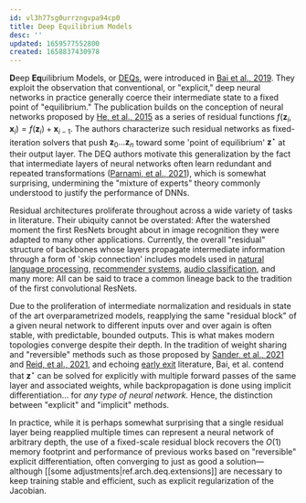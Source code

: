 ```yaml
---
id: vl3h77sg0urrzngvpa94cp0
title: Deep Equilibrium Models
desc: ''
updated: 1659577552800
created: 1658837430978
---
```

**D**eep **Eq**uilibrium Models, or [DEQs][tutorial], were introduced in [Bai et al., 2019][paper]. They exploit the observation that conventional, or "explicit," deep neural networks in practice generally coerce their intermediate state to a fixed point of "equilibrium." The publication builds on the conception of neural networks proposed by [He, et al., 2015][resnets] as a series of residual functions $f(\textbf{z}_i, \textbf{x}_i) = f(\textbf{z}_{i}) + \textbf{x}_{i-1}$. The authors characterize such residual networks as fixed-iteration solvers that push $\textbf{z}_0 \ldots \textbf{z}_n$ toward some 'point of equilibrium' $\textbf{z}^\star$ at their output layer. The DEQ authors motivate this generalization by the fact that intermediate layers of neural networks often learn redundant and repeated transformations ([Parnami, et al., 2021][redundancy]), which is somewhat surprising, undermining the "mixture of experts" theory commonly understood to justify the performance of DNNs.

Residual architectures proliferate throughout across a wide variety of tasks in literature. Their ubiquity cannot be overstated: After the watershed moment the first ResNets brought about in image recognition they were adapted to many other applications. Currently, the overall "residual" structure of backbones whose layers propagate intermediate information through a form of 'skip connection' includes models used in [natural language processing][berts], [recommender systems][cross], [audio classification][audio], and many more: All can be said to trace a common lineage back to the tradition of the first convolutional ResNets. 

Due to the proliferation of intermediate normalization and residuals in state of the art overparametrized models, reapplying the same "residual block" of a given neural network to different inputs over and over again is often stable, with predictable, bounded outputs. This is what makes modern topologies converge despite their depth. In the tradition of weight sharing and "reversible" methods such as those proposed by [Sander, et al., 2021][rhonets] and [Reid, et al., 2021][sharing], and echoing [early exit][exits] literature, Bai, et al. contend that $\textbf{z}^\star$ can be solved for explicitly with multiple forward passes of the same layer and associated weights, while backpropagation is done using implicit differentiation... for *any type of neural network.* Hence, the distinction between "explicit" and "implicit" methods. 

In practice, while it is perhaps somewhat surprising that a single residual layer being reapplied multiple times can represent a neural network of arbitrary depth, the use of a fixed-scale residual block recovers the $O(1)$ memory footprint and performance of previous works based on "reversible" explicit differentiation, often converging to just as good a solution— although [[some adjustments|ref.arch.deq.extensions]] are necessary to keep training stable and efficient, such as explicit regularization of the Jacobian. 



[audio]: https://arxiv.org/abs/2106.01621
[cross]: https://arxiv.org/abs/1708.05123
[paper]: https://arxiv.org/abs/1909.01377
[berts]: https://jalammar.github.io/illustrated-bert/
[exits]: https://arxiv.org/abs/2004.12993
[resnets]: https://arxiv.org/abs/1512.03385
[rhonets]: https://arxiv.org/abs/2102.07870
[sharing]: https://arxiv.org/abs/2101.00234
[redundancy]: https://arxiv.org/abs/2110.15225
[tutorial]: http://implicit-layers-tutorial.org/deep_equilibrium_models/
